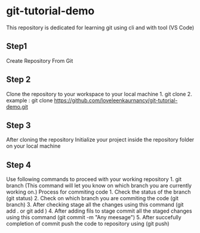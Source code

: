 # git-tutorial-demo
This repository is dedicated for learning git using cli and with tool (VS Code)

## Step1
Create Repository From Git

## Step 2
Clone the repository to your workspace to your local machine
    1. git clone <git url>
    2. example : git clone https://github.com/loveleenkaurnancy/git-tutorial-demo.git

## Step 3 
After cloning the repository Initialize your project inside the repository folder on your local machine

## Step 4
Use following commands to proceed with your working repository
    1. git branch (This command will let you know on which branch you are currently working on.)
Process for commiting code
    1. Check the status of the branch (git status)
    2. Check on which branch you are commiting the code (git branch)
    3. After checking stage all the changes using this command (git add . or git add <filename>)
    4. After adding fils to stage commit all the staged changes using this command (git commit -m "Any meesage")
    5. After succefully completion of commit push the code to repository using (git push)